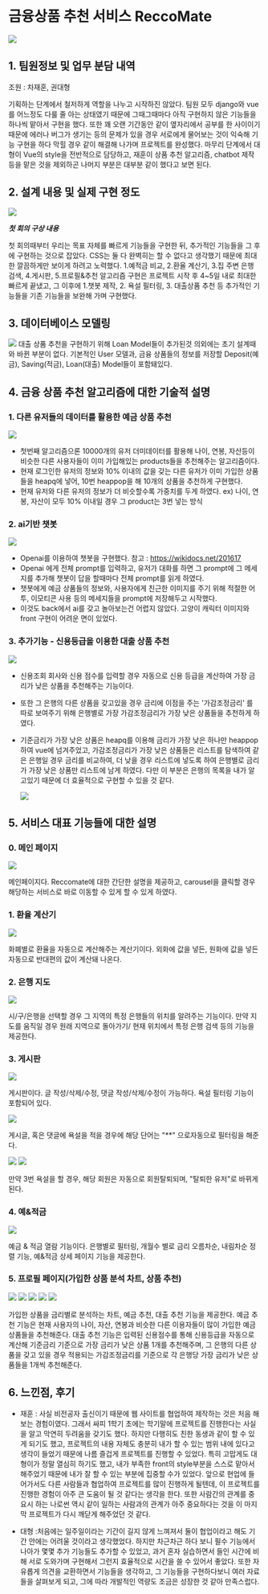# 금융상품 추천 서비스 ReccoMate

<img src="./imgs/logo.png" />

## 1. 팀원정보 및 업무 분담 내역

조원 : 차재훈, 권대형

기획하는 단계에서 철저하게 역할을 나누고 시작하진 않았다. 팀원 모두 django와 vue를 어느정도 다룰 줄 아는 상태였기 때문에 그때그때마다 아직 구현하지 않은 기능들을 하나씩 맡아서 구현을 했다. 또한 꽤 오랜 기간동안 같이 옆자리에서 공부를 한 사이이기 때문에 에러나 버그가 생기는 등의 문제가 있을 경우 서로에게 물어보는 것이 익숙해 기능 구현을 하다 막힐 경우 같이 해결해 나가며 프로젝트를 완성했다. 마무리 단계에서 대형이 Vue의 style을 전반적으로 담당하고, 재훈이 상품 추천 알고리즘, chatbot 제작 등을 맡은 것을 제외하곤 나머지 부분은 대부분 같이 했다고 보면 된다.

## 2. 설계 내용 및 실제 구현 정도

<img src="./imgs/1.png" />

**_첫 회의 구상 내용_**

첫 회의때부터 우리는 목표 자체를 빠르게 기능들을 구현한 뒤, 추가적인 기능들을 그 후에 구현하는 것으로 잡았다. CSS는 둘 다 완벽히는 할 수 없다고 생각했기 때문에 최대한 깔끔하게만 보이게 하려고 노력했다. 1.예적금 비교, 2.환율 계산기, 3.집 주변 은행 검색, 4.게시판, 5.프로필&추천 알고리즘 구현은 프로젝트 시작 후 4~5일 내로 최대한 빠르게 끝냈고, 그 이후에 1.챗봇 제작, 2. 욕설 필터링, 3. 대출상품 추천 등 추가적인 기능들을 기존 기능들을 보완해 가며 구현했다.

## 3. 데이터베이스 모델링

<img src="./imgs/2.png" />
대출 상품 추천을 구현하기 위해 Loan Model들이 추가된것 의외에는 초기 설계때와 바뀐 부분이 없다. 기본적인 User 모델과, 금융 상품들의 정보를 저장할 Deposit(예금), Saving(적금), Loan(대출) Model들이 포함돼있다.

## 4. 금융 상품 추천 알고리즘에 대한 기술적 설명

### 1. 다른 유저들의 데이터를 활용한 예금 상품 추천

   <img src="./imgs/3.png">

- 첫번째 알고리즘으론 10000개의 유저 더미데이터를 활용해 나이, 연봉, 자산등이 비슷한 다른 사용자들이 이미 가입해있는 products들을 추천해주는 알고리즘이다.
- 현재 로그인한 유저의 정보와 10% 이내의 값을 갖는 다른 유저가 이미 가입한 상품들을 heapq에 넣어, 10번 heappop을 해 10개의 상품을 추천하게 구현했다.
- 현재 유저와 다른 유저의 정보가 더 비슷할수록 가중치를 두게 하였다. ex) 나이, 연봉, 자산이 모두 10% 이내일 경우 그 product는 3번 넣는 방식

### 2. ai기반 챗봇

   <img src="./imgs/4.png">

- Openai를 이용하여 챗봇을 구현했다. 참고 : <https://wikidocs.net/201617>
- Openai 에게 전체 prompt를 입력하고, 유저가 대화를 하면 그 prompt에 그 메세지를 추가해 챗봇이 답을 할때마다 전체 prompt를 읽게 하였다.
- 챗봇에게 예금 상품들의 정보와, 사용자에게 친근한 이미지를 주기 위해 적절한 어투, 이모티콘 사용 등의 메세지들을 prompt에 저장해두고 시작했다.
- 이것도 back에서 ai를 갖고 놀아보는건 어렵지 않았다. 고양이 캐릭터 이미지와 front 구현이 어려운 면이 있었다.

### 3. 추가기능 - 신용등급을 이용한 대출 상품 추천

<img src="./imgs/5.png">

- 신용조회 회사와 신용 점수를 입력할 경우 자동으로 신용 등급을 계산하여 가장 금리가 낮은 상품을 추천해주는 기능이다.
- 또한 그 은행의 다른 상품을 갖고있을 경우 금리에 이점을 주는 '가감조정금리' 를 따로 보여주기 위해 은행별로 가장 가감조정금리가 가장 낮은 상품들을 추천하게 하였다.
- 기준금리가 가장 낮은 상품은 heapq를 이용해 금리가 가장 낮은 하나만 heappop하여 vue에 넘겨주었고, 가감조정금리가 가장 낮은 상품들은 리스트를 탐색하여 같은 은행일 경우 금리를 비교하여, 더 낮을 경우 리스트에 넣도록 하여 은행별로 금리가 가장 낮은 상품만 리스트에 남게 하였다. 다만 이 부분은 은행의 목록을 내가 알고있기 때문에 더 효율적으로 구현할 수 있을 것 같다.

  <img src="./imgs/6.png">

## 5. 서비스 대표 기능들에 대한 설명

### 0. 메인 페이지

<img src="./imgs/14.png">

메인페이지다. Reccomate에 대한 간단한 설명을 제공하고, carousel을 클릭할 경우 해당하는 서비스로 바로 이동할 수 있게 할 수 있게 하였다.

### 1. 환율 계산기

<img src="./imgs/7.png">

화폐별로 환율을 자동으로 계산해주는 계산기이다. 외화에 값을 넣든, 원화에 값을 넣든 자동으로 반대편의 값이 계산돼 나온다.

### 2. 은행 지도

<img src="./imgs/8.png">

시/구/은행을 선택할 경우 그 지역의 특정 은행들의 위치를 알려주는 기능이다. 만약 지도를 움직일 경우 원래 지역으로 돌아가기/ 현재 위치에서 특정 은행 검색 등의 기능을 제공한다.

### 3. 게시판

<img src="./imgs/9.png">

게시판이다. 글 작성/삭제/수정, 댓글 작성/삭제/수정이 가능하다.
욕설 필터링 기능이 포함되어 있다.

<img src="./imgs/15.png">

게시글, 혹은 댓글에 욕설을 적을 경우에 해당 단어는 "\*\*" 으로자동으로 필터링을 해준다.

<img src="./imgs/16.png">
<img src="./imgs/17.png">

만약 3번 욕설을 할 경우, 해당 회원은 자동으로 회원탈퇴되며, "탈퇴한 유저"로 바뀌게 된다.

### 4. 예&적금

<img src="./imgs/10.png">

예금 & 적금 열람 기능이다. 은행별로 필터링, 개월수 별로 금리 오름차순, 내림차순 정렬 기능, 예&적금 상세 페이지 기능을 제공한다.

### 5. 프로필 페이지(가입한 상품 분석 차트, 상품 추천)

<img src="./imgs/18.png">
<img src="./imgs/12.png">
<img src="./imgs/11.png">
<img src="./imgs/19.png">
<img src="./imgs/13.png">

가입한 상품을 금리별로 분석하는 차트, 예금 추천, 대출 추천 기능을 제공한다. 예금 추천 기능은 현재 사용자의 나이, 자산, 연봉과 비슷한 다른 이용자들이 많이 가입한 예금 상품들을 추천해준다. 대출 추천 기능은 입력된 신용점수를 통해 신용등급을 자동으로 계산해 기준금리 기준으로 가장 금리가 낮은 상품 1개를 추천해주며, 그 은행의 다른 상품을 갖고 있을 경우 적용되는 가감조정금리를 기준으로 각 은행당 가장 금리가 낮은 상품들을 1개씩 추천해준다.

## 6. 느낀점, 후기

- 재훈 : 사실 비전공자 출신이기 때문에 웹 사이트를 협업하여 제작하는 것은 처음 해보는 경험이였다. 그래서 싸피 1학기 초에는 학기말에 프로젝트를 진행한다는 사실을 알고 막연히 두려움을 갖기도 했다. 하지만 다행히도 친한 동생과 같이 할 수 있게 되기도 했고, 프로젝트의 내용 자체도 충분히 내가 할 수 있는 범위 내에 있다고 생각이 들었기 때문에 나름 즐겁게 프로젝트를 진행할 수 있었다. 특히 고맙게도 대형이가 정말 열심히 하기도 했고, 내가 부족한 front의 style부분을 스스로 맡아서 해주었기 때문에 내가 잘 할 수 있는 부분에 집중할 수가 있었다. 앞으로 현업에 들어가서도 다른 사람들과 협업하여 프로젝트를 많이 진행하게 될텐데, 이 프로젝트를 진행한 경험이 아주 큰 도움이 될 것 같다는 생각을 한다. 또한 사람간의 관계를 중요시 하는 나로썬 역시 같이 일하는 사람과의 관계가 아주 중요하다는 것을 이 마지막 프로젝트가 다시 깨닫게 해주었던 것 같다.

- 대형 :처음에는 일주일이라는 기간이 길지 않게 느껴져서 둘이 협업이라고 해도 기간 안에는 어려울 것이라고 생각했었다.
  하지만 차근차근 하다 보니 필수 기능에서 나아가 몇몇 추가 기능들도 추가할 수 있었고, 과거 혼자 실습하면서 들인 시간에
  비해 서로 도와가며 구현해서 그런지 효율적으로 시간을 쓸 수 있어서 좋았다. 또한 자유롭게 의견을 교환하면서 기능들을
  생각하고, 그 기능들을 구현하다보니 여러 자료들을 살펴보게 되고, 그에 따라 개발적인 역량도 조금은 성장한 것 같아
  만족스럽다.
